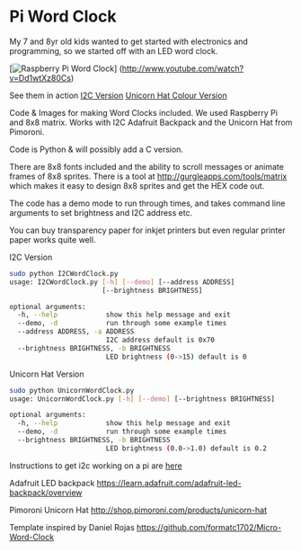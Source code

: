 Pi Word Clock
==============

My 7 and 8yr old kids wanted to get started with electronics and programming,
 so we started off with an LED word clock.

[![Raspberry Pi Word Clock](http://gurgleapps.com/assets/images/blog/raspberry-pi-word-clock-460x276.jpg)]
(http://www.youtube.com/watch?v=Dd1wtXz80Cs)

See them in action [I2C Version](http://www.youtube.com/watch?v=Dd1wtXz80Cs) [Unicorn Hat Colour Version](http://www.youtube.com/watch?v=QlTQ89PbJo4)

Code & Images for making Word Clocks included. We used Raspberry Pi and 8x8 matrix. Works with I2C Adafruit Backpack and the Unicorn Hat from Pimoroni.

Code is Python & will possibly add a C version.

There are 8x8 fonts included and the ability to scroll messages or animate frames of 8x8 sprites. There is a tool at http://gurgleapps.com/tools/matrix which makes it easy to design 8x8 sprites and get the HEX code out.

The code has a demo mode to run through times, and takes command line arguments to set brightness and I2C address etc.

You can buy transparency paper for inkjet printers but even regular printer paper works quite well.

I2C Version
```bash
sudo python I2CWordClock.py
usage: I2CWordClock.py [-h] [--demo] [--address ADDRESS]
                       [--brightness BRIGHTNESS]

optional arguments:
  -h, --help            show this help message and exit
  --demo, -d            run through some example times
  --address ADDRESS, -a ADDRESS
                        I2C address default is 0x70
  --brightness BRIGHTNESS, -b BRIGHTNESS
                        LED brightness (0->15) default is 0
```

Unicorn Hat Version
```bash
sudo python UnicornWordClock.py
usage: UnicornWordClock.py [-h] [--demo] [--brightness BRIGHTNESS]

optional arguments:
  -h, --help            show this help message and exit
  --demo, -d            run through some example times
  --brightness BRIGHTNESS, -b BRIGHTNESS
                        LED brightness (0.0->1.0) default is 0.2
```

Instructions to get i2c working on a pi are [here](docs/new_pi_setup.md#i2c-setup)

Adafruit LED backpack
https://learn.adafruit.com/adafruit-led-backpack/overview

Pimoroni Unicorn Hat
http://shop.pimoroni.com/products/unicorn-hat

Template inspired by Daniel Rojas https://github.com/formatc1702/Micro-Word-Clock

